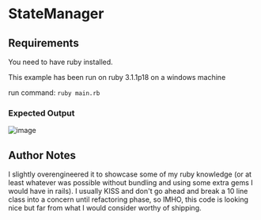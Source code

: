 # StateManager
## Requirements
You need to have ruby installed.

This example has been run on ruby 3.1.1p18 on a windows machine

run command: `ruby main.rb`

### Expected Output
![image](https://user-images.githubusercontent.com/43252111/163683344-9751f549-b425-4c67-a600-b8a75fccaecb.png)

## Author Notes
I slightly overengineered it to showcase some of my ruby knowledge (or at least whatever was possible without bundling and using some extra gems I would have in rails). I usually KISS and don't go ahead and break a 10 line class into a concern until refactoring phase, so IMHO, this code is looking nice but far from what I would consider worthy of shipping.